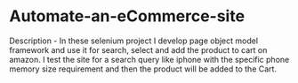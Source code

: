 # Automate-an-eCommerce-site


Description -         In these selenium project I develop page object model framework and 
                     use it for search, select and add the product to cart on amazon. I test 
                     the site for a search query like iphone with the specific phone memory 
                     size requirement and then the product will be added to the 
                     Cart.
